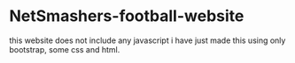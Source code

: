 # NetSmashers-football-website
this website does not include any javascript i have just made this using only bootstrap, some css and html.
